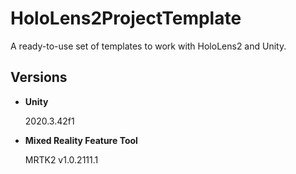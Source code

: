 # HoloLens2ProjectTemplate

A ready-to-use set of templates to work with HoloLens2 and Unity.

## Versions

- **Unity**
	
	2020.3.42f1

- **Mixed Reality Feature Tool**
	
	MRTK2 v1.0.2111.1
	
